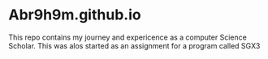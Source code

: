 # Abr9h9m.github.io
This repo contains my journey and expericence as a computer Science Scholar. 
This was alos started as an assignment for a program called SGX3
